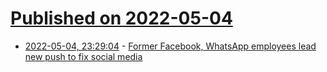 # [Published on 2022-05-04](index.md)

* [2022-05-04, 23:29:04](https://news.ycombinator.com/item?id=31267218) - [Former Facebook, WhatsApp employees lead new push to fix social media](https://www.wsj.com/articles/social-media-startups-take-aim-at-facebook-and-elon-musk-11651656600)
